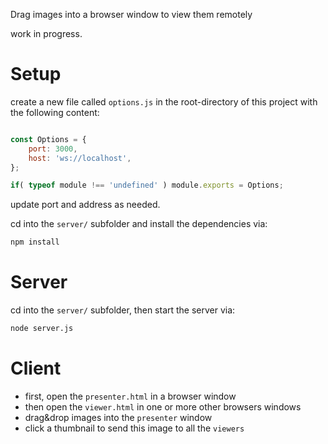 Drag images into a browser window to view them remotely

work in progress.

# Setup

create a new file called `options.js` in the root-directory of this project with the following content:

```js

const Options = {
	port: 3000,
	host: 'ws://localhost',
};

if( typeof module !== 'undefined' ) module.exports = Options;

```

update port and address as needed.

cd into the `server/` subfolder and install the dependencies via:

```bash
npm install
```

# Server

cd into the `server/` subfolder, then start the server via:

```bash
node server.js
```

# Client

- first, open the `presenter.html` in a browser window
- then open the `viewer.html` in one or more other browsers windows
- drag&drop images into the `presenter` window
- click a thumbnail to send this image to all the `viewers`

